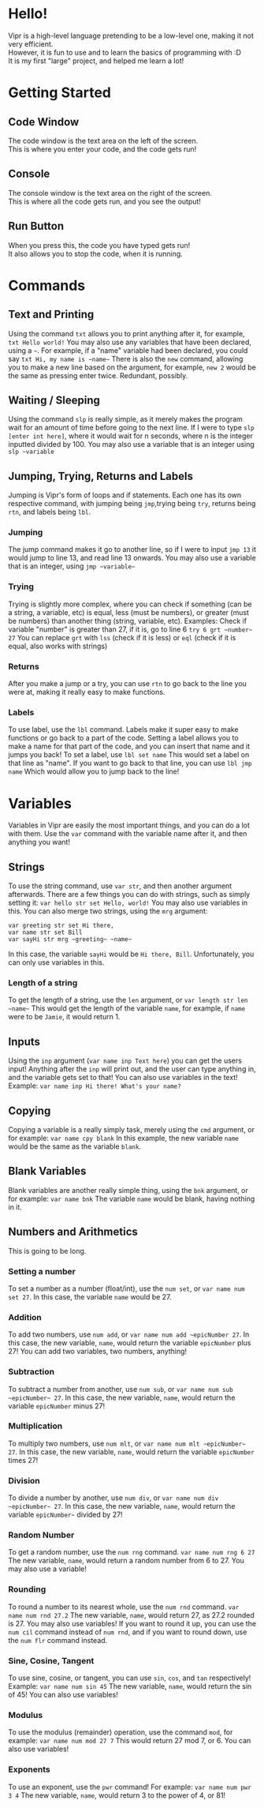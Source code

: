# Hello!
Vipr is a high-level language pretending to be a low-level one, making it not very efficient.  
However, it is fun to use and to learn the basics of programming with :D  
It is my first "large" project, and helped me learn a lot!
# Getting Started
## Code Window
The code window is the text area on the left of the screen.  
This is where you enter your code, and the code gets run!
## Console
The console window is the text area on the right of the screen.  
This is where all the code gets run, and you see the output!
## Run Button
When you press this, the code you have typed gets run!  
It also allows you to stop the code, when it is running.
# Commands
## Text and Printing
Using the command `txt` allows you to print anything after it, for example,
```txt Hello world!``` 
You may also use any variables that have been
declared, using a `~`. For example, if a "name" variable had been declared, you could say
```txt Hi, my name is ~name~```
There is also the `new` command, allowing you to make a new line based on the argument, for example, `new 2` would be the same as pressing enter twice. Redundant, possibly.
## Waiting / Sleeping
Using the command `slp` is really simple, as it merely makes the program wait for an amount of time before going to the next line. If I were to type
```slp [enter int here]```, where it would wait for n seconds, where n is the integer inputted divided by 100.
You may also use a variable that is an integer using
```slp ~variable```
## Jumping, Trying, Returns and Labels
Jumping  is Vipr's form of loops and if statements. Each one has its own respective command, with jumping being `jmp`,trying being `try`, returns being `rtn`, and labels being `lbl`.
### Jumping
The jump command makes it go to another line, so if I were to input
```jmp 13```
it would jump to line 13, and read line 13 onwards.
You may also use a variable that is an integer, using 
```jmp ~variable~```
### Trying
Trying is slightly more complex, where you can check if something (can be a string, a variable, etc) is equal, less (must be numbers), or greater (must be numbers) than another thing (string, variable, etc). Examples:
Check if variable "number" is greater than 27, if it is, go to line 6
```try 6 grt ~number~ 27```
You can replace `grt` with `lss` (check if it is less) or `eql` (check if it is equal, also works with strings)
### Returns
After you make a jump or a try, you can use `rtn` to go back to the line you were at, making it really easy to make functions.
### Labels
To use label, use the `lbl` command. Labels make it super easy to make functions or go back to a part of the code. Setting a label allows you to make a name for that part of the code, and you can insert that name and it jumps you back!
To set a label, use
```lbl set name```
This would set a label on that line as "name".
If you want to go back to that line, you can use
```lbl jmp name```
Which would allow you to jump back to the line!
# Variables
Variables in Vipr are easily the most important things, and you can do a lot with them. Use the `var` command with the variable name after it, and then anything you want!
## Strings
To use the string command, use `var str`, and then another argument afterwards. There are a few things you can do with strings, such as simply setting it:
`var hello str set Hello, world!`
You may also use variables in this.
You can also merge two strings, using the `mrg` argument:
```
var greeting str set Hi there, 
var name str set Bill
var sayHi str mrg ~greeting~ ~name~
```
In this case, the variable `sayHi` would be `Hi there, Bill`.
Unfortunately, you can only use variables in this.
### Length of a string
To get the length of a string, use the `len` argument, or
```var length str len ~name~```
This would get the length of the variable `name`, for example, if `name` were to be `Jamie`, it would return 1.
## Inputs
Using the `inp` argument (`var name inp Text here`) you can get the users input! Anything after the `inp` will print out, and the user can type anything in, and the variable gets set to that! You can also use variables in the text! Example:
```var name inp Hi there! What's your name?```
## Copying
Copying a variable is a really simply task, merely using the `cmd` argument, or for example:
```var name cpy blank```
In this example, the new variable `name` would be the same as the variable `blank`.
## Blank Variables
Blank variables are another really simple thing, using the `bnk` argument, or for example:
```var name bnk```
The variable `name` would be blank, having nothing in it.
## Numbers and Arithmetics
This is going to be long.
### Setting a number
To set a number as a number (float/int), use the `num set`, or ```var name num set 27```.
In this case, the variable `name` would be 27.
### Addition
To add two numbers, use `num add`, or ```var name num add ~epicNumber 27```.
In this case, the new variable, `name`, would return the variable `epicNumber` plus 27! You can add two variables, two numbers, anything!
### Subtraction
To subtract a number from another, use `num sub`, or ```var name num sub ~epicNumber~ 27```.
In this case, the new variable, `name`, would return the variable `epicNumber` minus 27!
### Multiplication
To multiply two numbers, use `num mlt`, or ```var name num mlt ~epicNumber~ 27```.
In this case, the new variable, `name`, would return the variable `epicNumber` times 27!
### Division
To divide a number by another, use `num div`, or ```var name num div ~epicNumber~ 27```.
In this case, the new variable, `name`, would return the variable `epicNumber~` divided by 27!
### Random Number
To get a random number, use the `num rng` command.
```var name num rng 6 27```
The new variable, `name`, would return a random number from 6 to 27. You may also use a variable!
### Rounding
To round a number to its nearest whole, use the `num rnd` command.
```var name num rnd 27.2```
The new variable, `name`, would return 27, as 27.2 rounded is 27. You may also use variables!
If you want to round it up, you can use the `num cil` command instead of `num rnd`, and if you want to round down, use the `num flr` command instead.
### Sine, Cosine, Tangent
To use sine, cosine, or tangent, you can use `sin`, `cos`, and `tan` respectively! Example:
```var name num sin 45```
The new variable, `name`, would return the sin of 45! You can also use variables!
### Modulus
To use the modulus (remainder) operation, use the command `mod`, for example:
```var name num mod 27 7```
This would return 27 mod 7, or 6.
You can also use variables!
### Exponents
To use an exponent, use the `pwr` command!
For example:
```var name num pwr 3 4```
The new variable, `name`, would return 3 to the power of 4, or 81!
